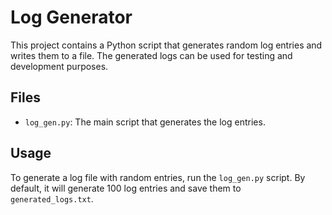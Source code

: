 # Log Generator

This project contains a Python script that generates random log entries and writes them to a file. The generated logs can be used for testing and development purposes.

## Files

- `log_gen.py`: The main script that generates the log entries.

## Usage

To generate a log file with random entries, run the `log_gen.py` script. By default, it will generate 100 log entries and save them to `generated_logs.txt`.


